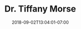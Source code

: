 ---
title: "Dr. Tiffany Morse"
date: 2018-09-02T13:04:01-07:00
draft: false

image: dr-tiffany-morse.png

alt: "Dr. Tiffany Morse"

order: 3

---